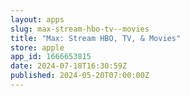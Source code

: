 ```yaml
---
layout: apps
slug: max-stream-hbo-tv--movies
title: "Max: Stream HBO, TV, & Movies"
store: apple
app_id: 1666653815
date: 2024-07-18T16:30:59Z
published: 2024-05-20T07:00:00Z
---
```

